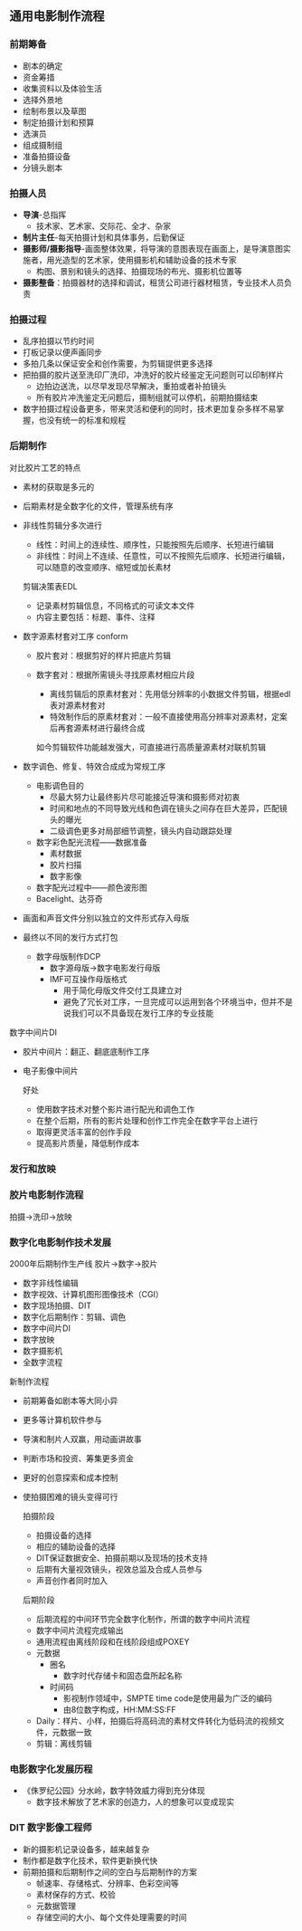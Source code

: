 ## 通用电影制作流程

### 前期筹备

- 剧本的确定
- 资金筹措
- 收集资料以及体验生活
- 选择外景地
- 绘制布景以及草图
- 制定拍摄计划和预算
- 选演员
- 组成摄制组
- 准备拍摄设备
- 分镜头剧本

### 拍摄人员

- **导演**-总指挥
    - 技术家、艺术家、交际花、全才、杂家
- **制片主任**-每天拍摄计划和具体事务，后勤保证
- **摄影师/摄影指导**-画面整体效果，将导演的意图表现在画面上，是导演意图实施者，用光造型的艺术家，使用摄影机和辅助设备的技术专家
    - 构图、景别和镜头的选择、拍摄现场的布光、摄影机位置等
- **摄影整备**：拍摄器材的选择和调试，租赁公司进行器材租赁，专业技术人员负责

### 拍摄过程

- 乱序拍摄以节约时间
- 打板记录以便声画同步
- 多拍几条以保证安全和创作需要，为剪辑提供更多选择
- 把拍摄的胶片送至洗印厂洗印，冲洗好的胶片经鉴定无问题则可以印制样片
    - 边拍边送洗，以尽早发现尽早解决，重拍或者补拍镜头
    - 所有胶片冲洗鉴定无问题后，摄制组就可以停机，前期拍摄结束
- 数字拍摄过程设备更多，带来灵活和便利的同时，技术更加复杂多样不易掌握，也没有统一的标准和规程

### 后期制作

对比胶片工艺的特点

- 素材的获取是多元的
- 后期素材是全数字化的文件，管理系统有序
- 非线性剪辑分多次进行
    - 线性：时间上的连续性、顺序性，只能按照先后顺序、长短进行编辑
    - 非线性：时间上不连续、任意性，可以不按照先后顺序、长短进行编辑，可以随意的改变顺序、缩短或加长素材
    
    剪辑决策表EDL
    
    - 记录素材剪辑信息，不同格式的可读文本文件
    - 内容主要包括：标题、事件、注释
- 数字源素材套对工序 conform
    - 胶片套对：根据剪好的样片把底片剪辑
    - 数字套对：根据所需镜头寻找原素材相应片段
        - 离线剪辑后的原素材套对：先用低分辨率的小数据文件剪辑，根据edl表对源素材套对
        - 特效制作后的原素材套对：一般不直接使用高分辨率对源素材，定案后再套源素材进行最终合成
        
        如今剪辑软件功能越发强大，可直接进行高质量源素材对联机剪辑
        
- 数字调色、修复、特效合成成为常规工序
    - 电影调色目的
        - 尽最大努力让最终影片尽可能接近导演和摄影师对初衷
        - 时间和地点的不同导致光线和色调在镜头之间存在巨大差异，匹配镜头的曝光
        - 二级调色更多对局部细节调整，镜头内自动跟踪处理
    - 数字彩色配光流程——数据准备
        - 素材数据
        - 胶片扫描
        - 数字影像
    - 数字配光过程中——颜色波形图
    - Bacelight、达芬奇
- 画面和声音文件分别以独立的文件形式存入母版
- 最终以不同的发行方式打包
    - 数字母版制作DCP
        - 数字源母版→数字电影发行母版
        - IMF可互操作母版格式
            - 用于简化母版文件交付工具建立对
            - 避免了冗长对工序，一旦完成可以运用到各个环境当中，但并不是说我们可以不具备现在发行工序的专业技能

数字中间片DI

- 胶片中间片：翻正、翻底底制作工序
- 电子影像中间片
    
    好处
    
    - 使用数字技术对整个影片进行配光和调色工作
    - 在整个后期，所有的影片处理和创作工作完全在数字平台上进行
    - 取得更灵活丰富的创作手段
    - 提高影片质量，降低制作成本

### 发行和放映

### 胶片电影制作流程

拍摄→洗印→放映

### 数字化电影制作技术发展

2000年后期制作生产线 胶片→数字→胶片

- 数字非线性编辑
- 数字视效、计算机图形图像技术（CGI）
- 数字现场拍摄、DIT
- 数字化后期制作：剪辑、调色
- 数字中间片DI
- 数字放映
- 数字摄影机
- 全数字流程

新制作流程

- 前期筹备如剧本等大同小异
- 更多等计算机软件参与
- 导演和制片人双赢，用动画讲故事
- 判断市场和投资、筹集更多资金
- 更好的创意探索和成本控制
- 使拍摄困难的镜头变得可行
    
    拍摄阶段
    
    - 拍摄设备的选择
    - 相应的辅助设备的选择
    - DIT保证数据安全、拍摄前期以及现场的技术支持
    - 后期有大量视效镜头，视效总监及合成人员参与
    - 声音创作者同时加入
    
    后期阶段
    
    - 后期流程的中间环节完全数字化制作，所谓的数字中间片流程
    - 数字中间片流程完成输出
    - 通用流程由离线阶段和在线阶段组成POXEY
    - 元数据
        - 圈名
            - 数字时代存储卡和固态盘所起名称
        - 时间码
            - 影视制作领域中，SMPTE time code是使用最为广泛的编码
            - 由8位数字构成，HH:MM:SS:FF
    - Daily：样片、小样，拍摄后将高码流的素材文件转化为低码流的视频文件，元数据一致
    - 剪辑：离线剪辑
    

### 电影数字化发展历程

- 《侏罗纪公园》分水岭，数字特效威力得到充分体现
    - 数字技术解放了艺术家的创造力，人的想象可以变成现实
    

### DIT 数字影像工程师

- 新的摄影机记录设备多，越来越复杂
- 制作都是数字化技术，软件更新换代快
- 前期拍摄和后期制作之间的空白与后期制作的方案
    - 帧速率、存储格式、分辨率、色彩空间等
    - 素材保存的方式、校验
    - 元数据管理
    - 存储空间的大小、每个文件处理需要的时间